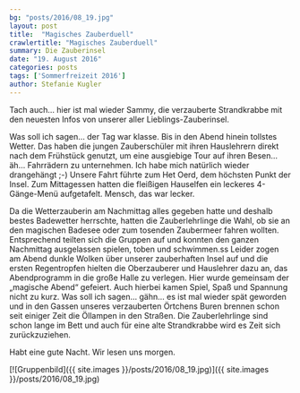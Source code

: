 ```yaml
---
bg: "posts/2016/08_19.jpg"
layout: post
title:  "Magisches Zauberduell"
crawlertitle: "Magisches Zauberduell"
summary: Die Zauberinsel
date: "19. August 2016"
categories: posts
tags: ['Sommerfreizeit 2016']
author: Stefanie Kugler
---
```


Tach auch… hier ist mal wieder Sammy, die verzauberte Strandkrabbe mit den neuesten Infos von unserer aller Lieblings-Zauberinsel.

Was soll ich sagen… der Tag war klasse. Bis in den Abend hinein tollstes Wetter. Das haben die jungen Zauberschüler mit ihren Hauslehrern direkt nach dem Frühstück genutzt, um eine ausgiebige Tour auf ihren Besen… äh… Fahrrädern zu unternehmen. Ich habe mich natürlich wieder drangehängt ;-) Unsere Fahrt führte zum Het Oerd, dem höchsten Punkt der Insel. 
Zum Mittagessen hatten die fleißigen Hauselfen ein leckeres 4-Gänge-Menü aufgetafelt. Mensch, das war lecker.

Da die Wetterzauberin am Nachmittag alles gegeben hatte und deshalb bestes Badewetter herrschte, hatten die Zauberlehrlinge die Wahl, ob sie an den magischen Badesee oder zum tosenden Zaubermeer fahren wollten. Entsprechend teilten sich die Gruppen auf und konnten den ganzen Nachmittag ausgelassen spielen, toben und schwimmen.ss
Leider zogen am Abend dunkle Wolken über unserer zauberhaften Insel auf und die ersten Regentropfen hielten die Oberzauberer und Hauslehrer dazu an, das Abendprogramm in die große Halle zu verlegen. Hier wurde gemeinsam der „magische Abend“ gefeiert. Auch hierbei kamen Spiel, Spaß und Spannung nicht zu kurz.
Was soll ich sagen… gähn… es ist mal wieder spät geworden und in den Gassen unseres verzauberten Örtchens Buren brennen schon seit einiger Zeit die Öllampen in den Straßen. Die Zauberlehrlinge sind schon lange im Bett und auch für eine alte Strandkrabbe wird es Zeit sich zurückzuziehen.

Habt eine gute Nacht. Wir lesen uns morgen.

[![Gruppenbild]({{ site.images }}/posts/2016/08_19.jpg)]({{ site.images }}/posts/2016/08_19.jpg)